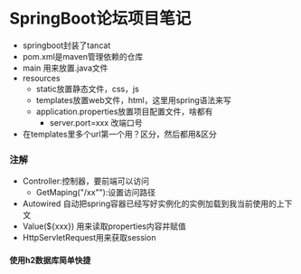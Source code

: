 # SpringBoot论坛项目笔记

* springboot封装了tancat
* pom.xml是maven管理依赖的仓库
* main 用来放置.java文件
* resources
  * static放置静态文件，css，js
  * templates放置web文件，html，这里用spring语法来写
  * application.properties放置项目配置文件，啥都有
    * server.port=xxx  改端口号
* 在templates里多个url第一个用？区分，然后都用&区分
### 注解
* Controller:控制器，要前端可以访问
    * GetMaping("/xx""):设置访问路径
* Autowired 自动把spring容器已经写好实例化的实例加载到我当前使用的上下文
* Value(${xxx}) 用来读取properties内容并赋值
* HttpServletRequest用来获取session
#### 使用h2数据库简单快捷